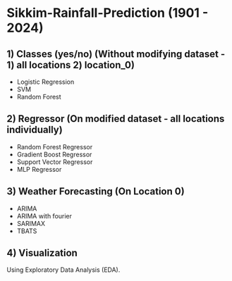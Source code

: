 # Sikkim-Rainfall-Prediction (1901 - 2024)

## 1) Classes (yes/no) (Without modifying dataset - 1) all locations 2) location_0)
- Logistic Regression
- SVM
- Random Forest

## 2) Regressor (On modified dataset - all locations individually)
- Random Forest Regressor
- Gradient Boost Regressor
- Support Vector Regressor
- MLP Regressor

## 3) Weather Forecasting (On Location 0)
- ARIMA
- ARIMA with fourier
- SARIMAX
- TBATS

## 4) Visualization
Using Exploratory Data Analysis (EDA).
